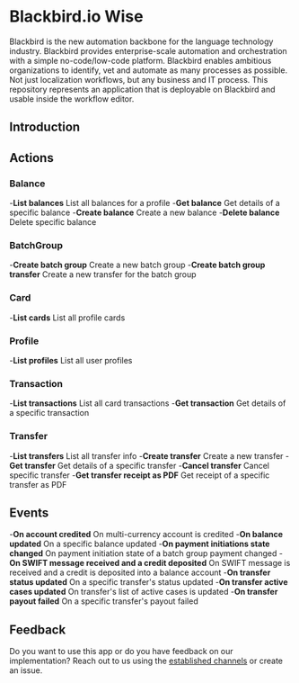 # Blackbird.io Wise

Blackbird is the new automation backbone for the language technology industry. Blackbird provides enterprise-scale automation and orchestration with a simple no-code/low-code platform. Blackbird enables ambitious organizations to identify, vet and automate as many processes as possible. Not just localization workflows, but any business and IT process. This repository represents an application that is deployable on Blackbird and usable inside the workflow editor.

## Introduction

<!-- begin docs -->

## Actions

###  Balance
-**List balances** List all balances for a profile
-**Get balance** Get details of a specific balance
-**Create balance** Create a new balance
-**Delete balance** Delete specific balance

###  BatchGroup
-**Create batch group** Create a new batch group
-**Create batch group transfer** Create a new transfer for the batch group

###  Card
-**List cards** List all profile cards

###  Profile
-**List profiles** List all user profiles

###  Transaction
-**List transactions** List all card transactions
-**Get transaction** Get details of a specific transaction

###  Transfer
-**List transfers** List all transfer info
-**Create transfer** Create a new transfer
-**Get transfer** Get details of a specific transfer
-**Cancel transfer** Cancel specific transfer
-**Get transfer receipt as PDF** Get receipt of a specific transfer as PDF

##  Events
-**On account credited** On multi-currency account is credited
-**On balance updated** On a specific balance updated
-**On payment initiations state changed** On payment initiation state of a batch group payment changed
-**On SWIFT message received and a credit deposited** On SWIFT message is received and a credit is deposited into a balance account
-**On transfer status updated** On a specific transfer's status updated
-**On transfer active cases updated** On transfer's list of active cases is updated
-**On transfer payout failed** On a specific transfer's payout failed

## Feedback

Do you want to use this app or do you have feedback on our implementation? Reach out to us using the [established channels](https://www.blackbird.io/) or create an issue.

<!-- end docs -->
